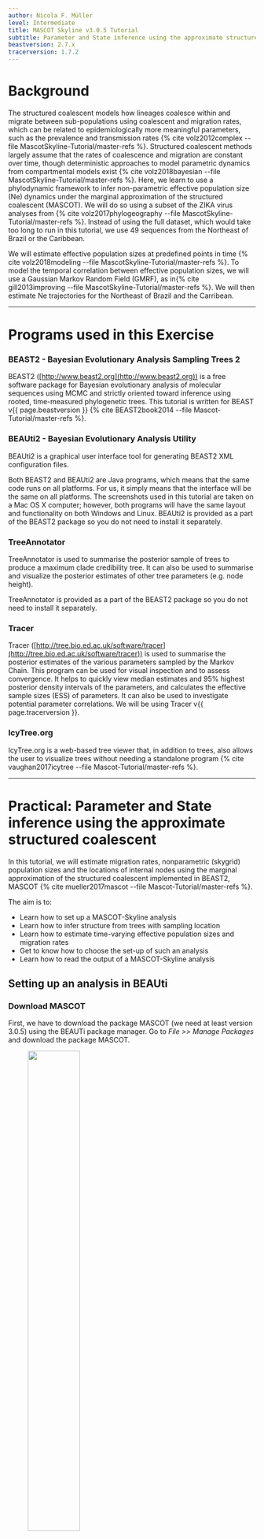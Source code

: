 ```yaml
---
author: Nicola F. Müller
level: Intermediate
title: MASCOT Skyline v3.0.5 Tutorial
subtitle: Parameter and State inference using the approximate structured coalescent
beastversion: 2.7.x
tracerversion: 1.7.2
---
```



# Background

The structured coalescent models how lineages coalesce within and migrate between sub-populations using coalescent and migration rates, which can be related to epidemiologically more meaningful parameters, such as the prevalence and transmission rates {% cite volz2012complex --file MascotSkyline-Tutorial/master-refs %}. Structured coalescent methods largely assume that the rates of coalescence and migration are constant over time, though deterministic approaches to model parametric dynamics from compartmental models exist {% cite volz2018bayesian --file MascotSkyline-Tutorial/master-refs %}. 
Here, we learn to use a phylodynamic framework to infer non-parametric effective population size (Ne) dynamics under the marginal approximation of the structured coalescent (MASCOT). 
We will do so using a subset of the ZIKA virus analyses from {% cite volz2017phylogeography --file MascotSkyline-Tutorial/master-refs %}. Instead of using the full dataset, which would take too long to run in this tutorial, we use 49 sequences from the Northeast of Brazil or the Caribbean.

We will estimate effective population sizes at predefined points in time {% cite volz2018modeling --file MascotSkyline-Tutorial/master-refs %}. 
To model the temporal correlation between effective population sizes, we will use a Gaussian Markov Random Field (GMRF), as in{% cite gill2013improving --file MascotSkyline-Tutorial/master-refs %}. 
We will then estimate Ne trajectories for the Northeast of Brazil and the Carribean. 


----

# Programs used in this Exercise

### BEAST2 - Bayesian Evolutionary Analysis Sampling Trees 2

BEAST2 ([http://www.beast2.org](http://www.beast2.org)) is a free software package for Bayesian evolutionary analysis of molecular sequences using MCMC and strictly oriented toward inference using rooted, time-measured phylogenetic trees. This tutorial is written for BEAST v{{ page.beastversion }} {% cite BEAST2book2014 --file Mascot-Tutorial/master-refs %}.


### BEAUti2 - Bayesian Evolutionary Analysis Utility

BEAUti2 is a graphical user interface tool for generating BEAST2 XML configuration files.

Both BEAST2 and BEAUti2 are Java programs, which means that the same code runs on all platforms. For us, it simply means that the interface will be the same on all platforms. The screenshots used in this tutorial are taken on a Mac OS X computer; however, both programs will have the same layout and functionality on both Windows and Linux. BEAUti2 is provided as a part of the BEAST2 package so you do not need to install it separately.

### TreeAnnotator

TreeAnnotator is used to summarise the posterior sample of trees to produce a maximum clade credibility tree. It can also be used to summarise and visualize the posterior estimates of other tree parameters (e.g. node height).

TreeAnnotator is provided as a part of the BEAST2 package so you do not need to install it separately.


### Tracer

Tracer ([http://tree.bio.ed.ac.uk/software/tracer](http://tree.bio.ed.ac.uk/software/tracer)) is used to summarise the posterior estimates of the various parameters sampled by the Markov Chain. This program can be used for visual inspection and to assess convergence. It helps to quickly view median estimates and 95% highest posterior density intervals of the parameters, and calculates the effective sample sizes (ESS) of parameters. It can also be used to investigate potential parameter correlations. We will be using Tracer v{{ page.tracerversion }}.


### IcyTree.org

IcyTree.org is a web-based tree viewer that, in addition to trees, also allows the user to visualize trees without needing a standalone program {% cite vaughan2017icytree --file Mascot-Tutorial/master-refs %}.

----

# Practical: Parameter and State inference using the approximate structured coalescent

In this tutorial, we will estimate migration rates, nonparametric (skygrid) population sizes and the locations of internal nodes using the marginal approximation of the structured coalescent implemented in BEAST2, MASCOT {% cite mueller2017mascot --file Mascot-Tutorial/master-refs %}.

The aim is to:

-  Learn how to set up a MASCOT-Skyline analysis
-  Learn how to infer structure from trees with sampling location
-  Learn how to estimate time-varying effective population sizes and migration rates
-  Get to know how to choose the set-up of such an analysis
-  Learn how to read the output of a MASCOT-Skyline analysis

## Setting up an analysis in BEAUti

### Download MASCOT

First, we have to download the package MASCOT (we need at least version 3.0.5) using the BEAUTi package manager. Go to _File >> Manage Packages_ and download the package MASCOT.

<figure>
	<a id="fig:example1"></a>
	<img style="width:50%;" src="figures/MascotDownload.png" alt="">
	<figcaption>Figure 1: Download the MASCOT package.</figcaption>
</figure><br> 

MASCOT will only be available in BEAUti once you close and restart the program.

### Loading the Influenza A/H3N2 Sequences (Partitions)

The sequence alignment is in the file [sequences.nexus](https://raw.githubusercontent.com/nicfel/MascotSkyline-Tutorial/main/data/sequences.fasta).
Right-click on this link and save it to a folder on your computer.
Once downloaded, this file can either be drag-and-dropped into BEAUti or added by using BEAUti's menu system via _File >> Import Alignment_.
Once the sequences are added, we need to specify the sampling dates and locations.

### Get the sampling times (Tip Dates)

Open the "Tip Dates" panel and then select the "Use tip dates" checkbox.

The sampling times are encoded in the sequence names.  We can tell BEAUti to use these by clicking the _Auto-configure_ button. The sampling times are in the isolate name after the last vertical bar "|" in the sequence name. To extract these times, select "use everything", select "after last" and enter "|" (without the quotes) in the text box immediately to the right. The setup should look as shown in the figure below.

<figure>
	<a id="fig:example1"></a>
	<img style="width:70%;" src="figures/TipDates.png" alt="">
	<figcaption>Figure 2: Guess sampling times.</figcaption>
</figure><br> 

Clicking "OK" should now populate the table with the sample times extracted from the sequence names: the column **Date** should now have values between 2016 and 2015 and the column **Height** should have values from 0 to 2. The heights denote the time difference from a sequence to the most recently sampled sequence. If everything is specified correctly, the sequence with Height 0.0 should have a date of 2016.77.

### Specify the Site Model (Site Model)

Next, we have to specify the site model. To do this, choose the "Site Model" tab. We will use an HKY+Gamma_4 model. This model allows for differences in transversion and transition rates, meaning that changes between bases that are chemically more closely related (transitions) are allowed to have a different rate to changes between bases that are chemically more distinct (transversions).
Additionally, we should allow for different rate categories for different sires in the alignment.
This can be done by setting the _Gamma Category Count_ to 4, which is just a value that has typically been used. Make sure that the estimate is checked next to the shape parameter. To reduce the number of parameters we have to estimate, we can set Frequencies to Empirical.

<figure>
	<a id="fig:example1"></a>
	<img style="width:70%;" src="figures/SiteModel.png" alt="">
	<figcaption>Figure 3: Set the site model.</figcaption>
</figure><br> 


### Set the clock model (Clock Model)

For rapidly evolving viruses, the assumption of a strict molecular clock is often made, meaning that the molecular clock is the same on each branch of the phylogeny. We will leave everything to the default here

### Specify the priors (Priors)

We first have to choose the tree prior, which in this case is MASCOT.
To do so, search the drop-down menu next to `Tree.t:sequences` and choose MASCOT.
To see more options, we have to expand the MASCOT tree prior by clicking the arrow to the left of the label.
By default, the rate dynamics for this setting are `Constant`, which means that effective population sizes and migration rates are assumed to be constant through time.
To use skyline dynamics, we have to choose `Skyline` from the drop-down menu next to `Dynamics`.

<figure>
	<a id="fig:example1"></a>
	<img style="width:70%;" src="figures/Skyline.png" alt="">
	<figcaption>Figure 4: Setting the MASCOT dynamics to Skyline.</figcaption>
</figure><br> 

We next have to define the sampling location of the individual tips. Initially, the column **Location** should be NOT_SET for every sequence. After clicking the _Guess_ button, you can split the sequence on the vertical bar "|" again by selecting "split on character" and entering "|" in the box. However, the locations are in the fourth group, so this time choose "4" from the drop-down menu. After clicking the _OK_ button, the window should look like the one shown in the figure below:

<figure>
	<a id="fig:example1"></a>
	<img style="width:70%;" src="figures/TipLocations.png" alt="">
	<figcaption>Figure 5: Configuring sample locations.</figcaption>
</figure><br> 

When leaving the priors tab and then returning to it, there will be an option to choose the population dynamics of each state separately.
Leaving the priors tab is currently necessary to make the option appear (as it forces the tab to reload), but will hopefully not be necessary in the future.

<figure>
	<a id="fig:example1"></a>
	<img style="width:70%;" src="figures/SetSkyline.png" alt="">
	<figcaption>Figure 6: Set the Ne dynamics in both locations to Skyline dynamics.</figcaption>
</figure><br> 


We next set the dynamics of both locations `Brazil_Northeast` and `Caribbean` to Skyline dynamics.
To the right of the skyline dynamics, we can set the number of Ne's to be estimated to 5.
This means that for each location, we will estimate 5 different effective population sizes that are equally spaced in time between the most recent sample and the root of the tree. The effective population size is estimated at five points in time. Between those five points, the effective population size is assumed to change through exponential growth.


<figure>
	<a id="fig:example1"></a>
	<img style="width:70%;" src="figures/scheme.png" alt="">
	<figcaption>Figure 7: Description of the parameterization of the skyline model. In this case, 4 Ne's are estimated. Between the points where the Ne's are estimated, MASCOT-Skyline assumes exponential growth.</figcaption>
</figure><br> 

Now, we need to set the priors for the effective population sizes. We here consider non-parametric population size dynamics. This means that we do not have a parametric function guiding the change in the effective population sizes over time (such as exponential growth). This allows us to describe relatively arbitrary dynamics in the effective population sizes over time. However, we still know that the Ne at time t+1 is dependent on the Ne at time t. In other words, the current size of the population can't be too far away from the past population size. 

To input this knowledge into the model, we use what is sometimes referred to as a "smoothing prior" on the effective population sizes. Here, we want to use Gaussian Markov Random Field (GMRF) prior. The GMRF prior assumes that the effective population size of the log(Ne(t+1)) is a random draw from a normal distribution around with mean log(Ne(t)) and standard deviation sigma. The GMRF prior here is used to model temporal autocorrelation.

To set the GMRF prior, we have to put a prior distribution on the difference between the log effective population sizes, here described by `diff.SkylineNe.Brazil_Northeast` and `diff.SkylineNe.Caribbean`. To do so, we can click on the field to the right of `SkylineNe.Brazil_Northeast` and `diff.SkylineNe.Caribbean` and choose a Normal Distribution

<figure>
	<a id="fig:example1"></a>
	<img style="width:70%;" src="figures/Priors.png" alt="">
	<figcaption>Figure 8: Set up Gaussian Markov Random Field (GMRF) prior/smoothing prior on the effective population sizes.</figcaption>
</figure><br> 

Lastly, we can also put a prior on what we think the most recent value for the logNe value was for both locations. To do so, we can click on the field to the right of `first.SkylineNe.Brazil_Northeast` and `first.SkylineNe.Caribbean` and choose a Normal Distribution. We can then set the mean to 0 and the standard deviation to 1. This means that we assume that the most recent value for the logNe is 0 with a standard deviation of 1. This is a relatively uninformative prior, meaning that we don't have much information about the most recent value for the logNe. We can change the values for the mean and standard deviation if we want to make it more or less informative

### Specify the MCMC chain length (MCMC)

Now switch to the "MCMC" tab. Here we can set the length of the MCMC chain and decide how frequently the parameter and trees are logged. For this dataset, 2 million iterations should be sufficient. Next, we have to save the `*.xml` file using _File >> Save
as_.

<figure>
	<a id="fig:example1"></a>
	<img style="width:70%;" src="figures/MCMC.png" alt="">
	<figcaption>Figure 9: save the \*.xml.</figcaption>
</figure>

### Run the Analysis using BEAST2

Run the `*.xml` using BEAST2 or use finished runs from the *precooked-runs* folder. 

### Analyse the log file using Tracer

First, we can open the `*.log` file in tracer to check if the MCMC has converged. The ESS values are ideally all above 200 for almost all values and especially for the posterior estimates.

<figure>
	<a id="fig:example1"></a>
	<img style="width:70%;" src="figures/LogPosterior.png" alt="">
	<figcaption>Figure 10: Check if the posterior converged.</figcaption>
</figure><br> 

Next, we can check the trends for the effective population size over time for both locations. To do so, go to the end of the log file, and select all values starting with `SkylineNe` and go to the `Estimates` panel.

<figure>
	<a id="fig:example1"></a>
	<img style="width:70%;" src="figures/NeTrends.png" alt="">
	<figcaption>Figure 11: Compare the trends in the effective population sizes for the Northeast of Brazil and the Caribbean.</figcaption>
</figure><br> 

The first value, e.g., `SkylineNe.Brazil_Northeast.1` denotes the log effective population size of the Northeast of Brazil at the time of the most recent sample, while the last value, here `SkylineNe.Brazil_Northeast.5` denotes the effective population size of the Northeast of Brazil at the time of the root of the tree. The values between, e.g. `SkylineNe.Brazil_Northeast.3` are spaced equally in time between the most recent sample and the root of the tree. The values are in log space, meaning that we have to exponentiate them to get the actual effective population sizes. We can see for both locations the Ne to be higher more recently, indicating that the Ne grew from the time of the root to the time of the most recent common ancestor.

Next, we can have a look at the inferred migration rates. The migration rates are denoted forward in time, meaning that they are an estimate of the rate at which an infected individual in location a moves to b. 

<figure>
	<a id="fig:example1"></a>
	<img style="width:70%;" src="figures/ForwardMig.png" alt="">
	<figcaption>Figure 11: Estimates of the forward migration rate between the Northeast of Brazil and the Caribbean.</figcaption>
</figure><br> 

Next, we can scroll up the log file and look at the number of inferred events between the Northeast of Brazil and the Caribbean. The number of events is the number of times that an infected individual in location a moved to b that are observable in the tree. 

<figure>
	<a id="fig:example1"></a>
	<img style="width:70%;" src="figures/MigEvents.png" alt="">
	<figcaption>Figure 11: Estimates of the number of migration events between the Northeast of Brazil and the Caribbean.</figcaption>
</figure><br> 

**QUESTION:** What do you notice about the number of migration events and the inferred migration rates?

### Make the MCC tree using TreeAnnotator

Next, we want to summarize the trees. This we can do using TreeAnnotator. Open the program and then set the options as below. You have to specify the _Burnin percentage_, the _Node heights_, _Input Tree File_ and the _Output File_. After clicking _Run_ the program should summarize the trees.

<figure>
	<a id="fig:example1"></a>
	<img style="width:50%;" src="figures/TreeAnnotator.png" alt="">
	<figcaption>Figure 12: Make the maximum clade credibility tree.</figcaption>
</figure>

### Check the MCC tree using FigTree

Mascot, by default, logs three different log files. The file `ZIKV.sequences.trees` logs the location of each internal node. The file `ZIKV.sequences.events.trees` logs the full migration history of each lineage, meaning it explicitly sample and logs individual migration events.
The file `ZIKV-sequences.trees` is essentially the same as the `ZIKV.sequences.trees` file but without the migration history, and is only there due to technical reasons.

To summarize the trees, we can use TreeAnnotator. Open the program and then set the options as below. You have to specify the _Burnin percentage_, the _Node heights_, _Input Tree File_ and the _Output File_. After clicking _Run_ the program should summarize the trees. The tree file to summarize should be `ZIKV.sequences.trees`. (Note that, currently, TreeAnnotator does not support summarizing over tree files with the full migration history).

Next, we can visualize the trees using IcyTree.org. To do so, go to [https://icytree.org](https://icytree.org) and drag and dtop the MCC tree file into the window.
After opening the MCC tree in FigTree, we can visualize several things.
To color branches, you can go to _Style >> Colour edges by_ and select *max*. This is the location that was inferred to be most often the most likely location of the node.

<figure>
<a id="fig:example1"></a>
<img style="width:100%;" src="figures/ColorsTree.png" alt="">
<figcaption>Figure 13: Inferred node locations.</figcaption>
</figure>

We can now confirm that there is indeed a predominant transmission of viral lineages from the Northeast of Brazil to the Caribbean. We can also see that the root is inferred to be in the Northeast of Brazil.

### ADVANCED: make Ne and tree plots in R

We can also plot the effective population sizes and the tree in R. To do so, we provide a file called `plotMascotSkyline.R`. This R script is supposed to make you familiar with plotting your MASCOT-Skyline results in R

### Errors that can occur (Work in progress)

One of the errors message that can occur regularly is the following:
`too many iterations, return negative infinity`
This occurs when the integration step size of the ODE's to compute the probability of observing a phylogenetic tree in MASCOT is becoming too small.
This generally occurs if at least one migration rate is really large or at least one effective population size is really small (i.e. the coalescent rate is really high).
This causes integration steps to be extremely small, which in turn would require a lot of time to compute the probability of a phylogenetic tree under MASCOT.
Instead of doing that, this state is rejected by assigning its log probability the value negative infinity.

This error can have different origins and a likely incomplete list is the following:
1. The priors on migration rates put too much weight on really high rates. To fix this, reconsider your priors on the migration rates. Particularly, check if the prior on the migration rates make sense in comparison to the height of the tree. If, for example, the tree has a height of 1000 years, but the prior on the migration rate is exponential with mean 1, then the prior assumption is that between any two states, we expected approximately 1000 migration events.
2. The prior on the effective population sizes is too low, meaning that the prior on the coalescent rates (1 over the effective population size) is too high. This can for example occur when the prior on the effective population size was chosen to be 1/X. To fix, reconsider your prior on the effective population size.
4. There is strong subpopulation structure within the different subpopulations used. In that case, reconsider if the individual sub-populations used are reasonable.


----

# Useful Links

If you interested in the derivations of the marginal approximation of the structured coalescent, you can find them here {% cite Mueller2017 --file Mascot-Tutorial/master-refs %}. This paper also explains the mathematical differences to other methods such as the theory underlying BASTA. To get a better idea of how the states of internal nodes are calculated, have a look in this paper {% cite mueller2017mascot --file Mascot-Tutorial/master-refs %}.

- MASCOT source code: [https://github.com/nicfel/Mascot](https://github.com/nicfel/Mascot)
- [Bayesian Evolutionary Analysis with BEAST 2](http://www.beast2.org/book.html) {% cite BEAST2book2014 --file Mascot-Tutorial/master-refs.bib %}
- BEAST 2 website and documentation: [http://www.beast2.org/](http://www.beast2.org/)
- Join the BEAST user discussion: [http://groups.google.com/group/beast-users](http://groups.google.com/group/beast-users)

----

# Relevant References

{% bibliography --cited --file Mascot-Tutorial/master-refs %}
